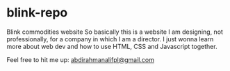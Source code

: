 # blink-repo
Blink commodities website
So basically this is a website I am designing, not professionally, for a company in which I am a director.  I just wonna learn more about web dev and how to use HTML, CSS and Javascript together.


Feel free to hit me up:
abdirahmanalifpl@gmail.com


